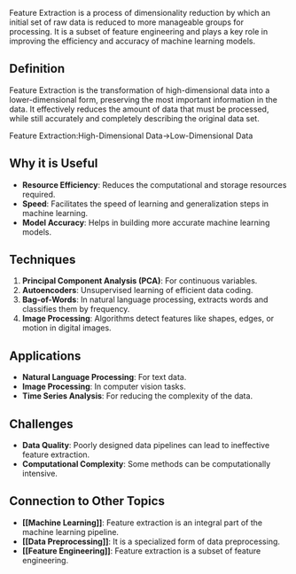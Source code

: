 Feature Extraction is a process of dimensionality reduction by which an initial set of raw data is reduced to more manageable groups for processing. It is a subset of feature engineering and plays a key role in improving the efficiency and accuracy of machine learning models.

## Definition

Feature Extraction is the transformation of high-dimensional data into a lower-dimensional form, preserving the most important information in the data. It effectively reduces the amount of data that must be processed, while still accurately and completely describing the original data set.

Feature Extraction:High-Dimensional Data→Low-Dimensional Data
## Why it is Useful

- **Resource Efficiency**: Reduces the computational and storage resources required.
- **Speed**: Facilitates the speed of learning and generalization steps in machine learning.
- **Model Accuracy**: Helps in building more accurate machine learning models.

## Techniques

1. **Principal Component Analysis (PCA)**: For continuous variables.
2. **Autoencoders**: Unsupervised learning of efficient data coding.
3. **Bag-of-Words**: In natural language processing, extracts words and classifies them by frequency.
4. **Image Processing**: Algorithms detect features like shapes, edges, or motion in digital images.

## Applications

- **Natural Language Processing**: For text data.
- **Image Processing**: In computer vision tasks.
- **Time Series Analysis**: For reducing the complexity of the data.

## Challenges

- **Data Quality**: Poorly designed data pipelines can lead to ineffective feature extraction.
- **Computational Complexity**: Some methods can be computationally intensive.

## Connection to Other Topics

- **[[Machine Learning]]**: Feature extraction is an integral part of the machine learning pipeline.
- **[[Data Preprocessing]]**: It is a specialized form of data preprocessing.
- **[[Feature Engineering]]**: Feature extraction is a subset of feature engineering.